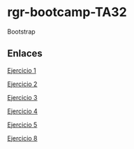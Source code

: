 # rgr-bootcamp-TA32
Bootstrap


## Enlaces
<a href="https://rogergibertrovira.github.io/rgr-bootcamp-TA32/Ex1">Ejercicio 1</a> <br>

<a href="https://rogergibertrovira.github.io/rgr-bootcamp-TA32/Ex2">Ejercicio 2</a> <br>

<a href="https://rogergibertrovira.github.io/rgr-bootcamp-TA32/Ex3">Ejercicio 3</a> <br>

<a href="https://rogergibertrovira.github.io/rgr-bootcamp-TA32/Ex4">Ejercicio 4</a> <br>

<a href="https://rogergibertrovira.github.io/rgr-bootcamp-TA32/Ex5">Ejercicio 5</a> <br>

<a href="https://rogergibertrovira.github.io/rgr-bootcamp-TA32/Ex8">Ejercicio 8</a> <br>
